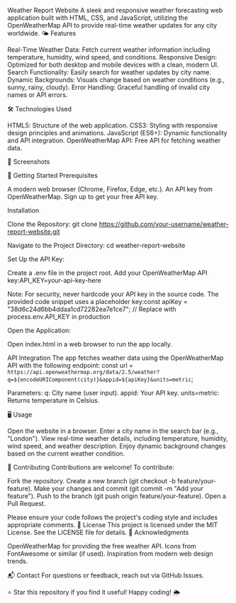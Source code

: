 Weather Report Website
A sleek and responsive weather forecasting web application built with HTML, CSS, and JavaScript, utilizing the OpenWeatherMap API to provide real-time weather updates for any city worldwide.
🌤️ Features

Real-Time Weather Data: Fetch current weather information including temperature, humidity, wind speed, and conditions.
Responsive Design: Optimized for both desktop and mobile devices with a clean, modern UI.
Search Functionality: Easily search for weather updates by city name.
Dynamic Backgrounds: Visuals change based on weather conditions (e.g., sunny, rainy, cloudy).
Error Handling: Graceful handling of invalid city names or API errors.

🛠️ Technologies Used

HTML5: Structure of the web application.
CSS3: Styling with responsive design principles and animations.
JavaScript (ES6+): Dynamic functionality and API integration.
OpenWeatherMap API: Free API for fetching weather data.

📸 Screenshots

🚀 Getting Started
Prerequisites

A modern web browser (Chrome, Firefox, Edge, etc.).
An API key from OpenWeatherMap. Sign up to get your free API key.

Installation

Clone the Repository:
git clone https://github.com/your-username/weather-report-website.git


Navigate to the Project Directory:
cd weather-report-website


Set Up the API Key:

Create a .env file in the project root.
Add your OpenWeatherMap API key:API_KEY=your-api-key-here


Note: For security, never hardcode your API key in the source code. The provided code snippet uses a placeholder key:const apiKey = "38d6c24d6bb4ddaa1cd72282ea7e1ce7"; // Replace with process.env.API_KEY in production




Open the Application:

Open index.html in a web browser to run the app locally.



API Integration
The app fetches weather data using the OpenWeatherMap API with the following endpoint:
const url = `https://api.openweathermap.org/data/2.5/weather?q=${encodeURIComponent(city)}&appid=${apiKey}&units=metric`;


Parameters:
q: City name (user input).
appid: Your API key.
units=metric: Returns temperature in Celsius.



🖥️ Usage

Open the website in a browser.
Enter a city name in the search bar (e.g., "London").
View real-time weather details, including temperature, humidity, wind speed, and weather description.
Enjoy dynamic background changes based on the current weather condition.


🤝 Contributing
Contributions are welcome! To contribute:

Fork the repository.
Create a new branch (git checkout -b feature/your-feature).
Make your changes and commit (git commit -m "Add your feature").
Push to the branch (git push origin feature/your-feature).
Open a Pull Request.

Please ensure your code follows the project's coding style and includes appropriate comments.
📜 License
This project is licensed under the MIT License. See the LICENSE file for details.
🙏 Acknowledgments

OpenWeatherMap for providing the free weather API.
Icons from FontAwesome or similar (if used).
Inspiration from modern web design trends.

📬 Contact
For questions or feedback, reach out via GitHub Issues.

⭐ Star this repository if you find it useful! Happy coding! 🌦️
